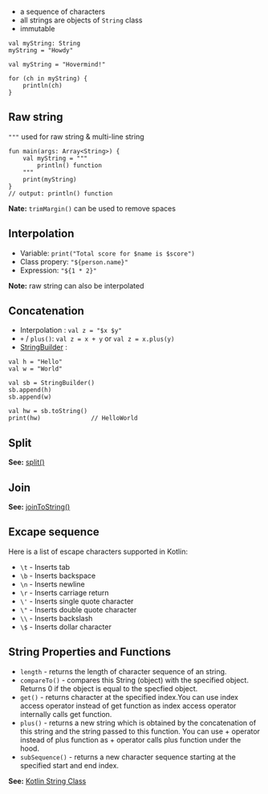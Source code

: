 * a sequence of characters
* all strings are objects of `String` class
* immutable
```
val myString: String
myString = "Howdy"

val myString = "Hovermind!"

for (ch in myString) {
    println(ch)
}
```
## Raw string
`"""` used for raw string & multi-line string
```
fun main(args: Array<String>) {
    val myString = """
        println() function
    """
    print(myString)
}
// output: println() function
```
**Nate:** `trimMargin()` can be used to remove spaces

## Interpolation
* Variable: `print("Total score for $name is $score")`
* Class propery: `"${person.name}"`
* Expression:  `"${1 * 2}"`

**Note:** raw string can also be interpolated

## Concatenation
* Interpolation : `val z = "$x $y"`
* `+` / `plus()`: `val z = x + y` or `val z = x.plus(y)`
* [StringBuilder](https://kotlinlang.org/api/latest/jvm/stdlib/kotlin.text/-string-builder/) :
```
val h = "Hello"
val w = "World"

val sb = StringBuilder()
sb.append(h)
sb.append(w)

val hw = sb.toString()
print(hw)              // HelloWorld
```
## Split
**See:** [split()](https://kotlinlang.org/api/latest/jvm/stdlib/kotlin.text/split.html)

## Join
**See:** [joinToString()](https://kotlinlang.org/api/latest/jvm/stdlib/kotlin.collections/join-to-string.html)

## Excape sequence
Here is a list of escape characters supported in Kotlin:
* `\t` - Inserts tab
* `\b` - Inserts backspace
* `\n` - Inserts newline
* `\r` - Inserts carriage return
* `\'` - Inserts single quote character
* `\"` - Inserts double quote character
* `\\` - Inserts backslash
* `\$` - Inserts dollar character

## String Properties and Functions
* `length` - returns the length of character sequence of an string.
* `compareTo()` - compares this String (object) with the specified object. Returns 0 if the object is equal to the specfied object.
* `get()` - returns character at the specified index.You can use index access operator instead of get function as index access operator internally calls get function.
* `plus()` - returns a new string which is obtained by the concatenation of this string and the string passed to this function. You can use + operator instead of plus function as + operator calls plus function under the hood.
* `subSequence()` - returns a new character sequence starting at the specified start and end index.

**See:** [Kotlin String Class](http://kotlinlang.org/api/latest/jvm/stdlib/kotlin/-string/)
